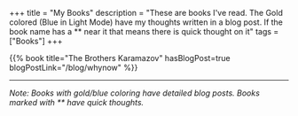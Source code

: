 +++
title = "My Books"
description = "These are books I've read. The Gold colored (Blue in Light Mode) have my thoughts written in a blog post. If the book name has a ** near it that means there is quick thought on it"
tags = ["Books"]
+++


{{% book title="The Brothers Karamazov" hasBlogPost=true blogPostLink="/blog/whynow" %}}


---

*Note: Books with gold/blue coloring have detailed blog posts. Books marked with ** have quick thoughts.*

    


